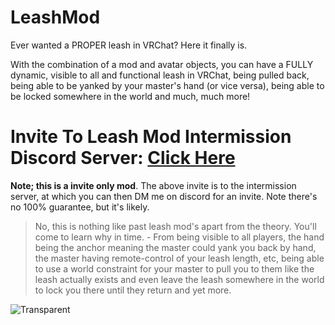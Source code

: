 # LeashMod
Ever wanted a PROPER leash in VRChat? Here it finally is.

With the combination of a mod and avatar objects, you can have a FULLY dynamic, visible to all and functional leash in VRChat, being pulled back, being able to be yanked by your master's hand (or vice versa), being able to be locked somewhere in the world and much, much more!

# Invite To Leash Mod Intermission Discord Server: [**Click Here**](https://discord.gg/PcSsUE5vFE)

**Note; this is a invite only mod**. The above invite is to the intermission server, at which you can then DM me on discord for an invite. Note there's no 100% guarantee, but it's likely.

> No, this is nothing like past leash mod's apart from the theory. You'll come to learn why in time. - From being visible to all players, the hand being the anchor meaning the master could yank you back by hand, the master having remote-control of your leash length, etc, being able to use a world constraint for your master to pull you to them like the leash actually exists and even leave the leash somewhere in the world to lock you there until they return and yet more.

![Transparent](https://user-images.githubusercontent.com/36628963/143236514-3f942d40-50ab-404f-a645-0dc3eddd8d90.png)
